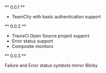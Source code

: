 ** 0.0.1 **

+ TeamCity with basic authentication support

** 0.0.2 **

+ TravisCI Open Source project support
+ Error status support
+ Composite monitors

** 0.0.3 **

Failure and Error status symbols mirror Blinky
